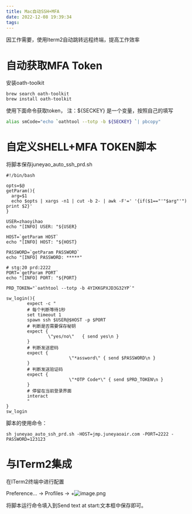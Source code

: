 ```yaml
---
title: Mac自动SSH+MFA
date: 2022-12-08 19:39:34
tags:
---
```




因工作需要，使用Iterm2自动跳转远程终端，提高工作效率



# 自动获取MFA Token

安装oath-toolkit

```shell
brew search oath-toolkit
brew install oath-toolkit
```

使用下面命令获取token， 注：${SECKEY} 是一个变量，按照自己的填写

```bash
alias smCode="echo `oathtool --totp -b ${SECKEY} `| pbcopy"
```



# 自定义SHELL+MFA TOKEN脚本

将脚本保存juneyao_auto_ssh_prd.sh

```shell
#!/bin/bash

opts=$@
getParam(){
  arg=$1
  echo $opts | xargs -n1 | cut -b 2- | awk -F'=' '{if($1=="'"$arg"'") print $2}'
}

USER=zhaoyihao
echo "[INFO] USER: "${USER}

HOST=`getParam HOST`
echo "[INFO] HOST: "${HOST}

PASSWORD=`getParam PASSWORD`
echo "[INFO] PASSWORD: *****"

# stg:20 prd:2222
PORT=`getParam PORT`
echo "[INFO] PORT: "${PORT}

PRD_TOKEN="`oathtool --totp -b 4YIKKGPXJD3G32YP`"

sw_login(){
        expect -c "
        # 每个判断等待1秒
        set timeout 1
        spawn ssh $USER@$HOST -p $PORT
        # 判断是否需要保存秘钥
        expect {
                \"yes/no\"   { send yes\n }
        }
        # 判断发送密码
        expect {        
        				\"*assword\" { send $PASSWORD\n }
        }
        # 判断发送验证码
        expect {        
        				\"*OTP Code*\" { send $PRD_TOKEN\n }
        }
        # 停留在当前登录界面
        interact
        "
}
sw_login
```



脚本的使用命令：

```shell
sh juneyao_auto_ssh_prd.sh -HOST=jmp.juneyaoair.com -PORT=2222 -PASSWORD=123123
```



# 与ITerm2集成



在ITerm2终端中进行配置

Preference... -> Profiles -> +![image.png](http://tva1.sinaimg.cn/large/0066vfZIgy1h8woxb34vqj31y01dwe81.jpg)



将脚本运行命令填入到Send text at start:文本框中保存即可。
